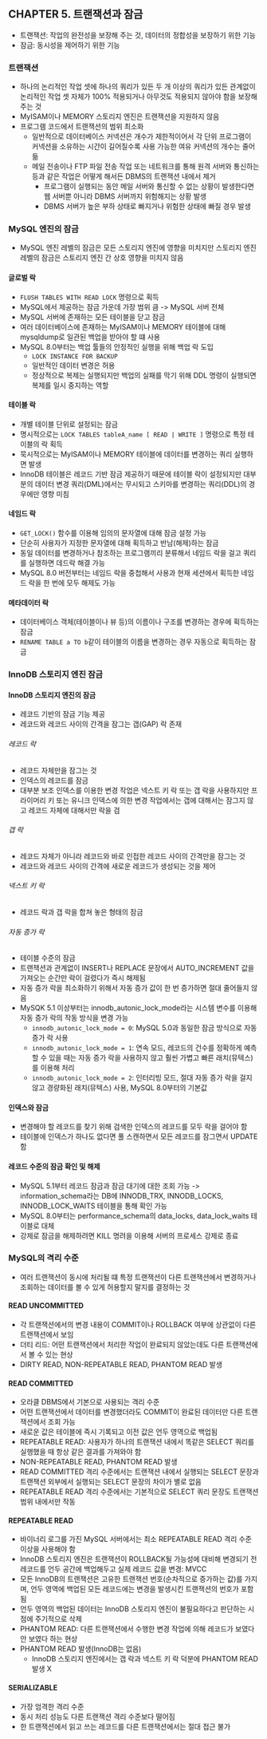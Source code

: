 ## CHAPTER 5. 트랜잭션과 잠금
- 트랜잭션: 작업의 완전성을 보장해 주는 것, 데이터의 정합성을 보장하기 위한 기능
- 잠금: 동시성을 제어하기 위한 기능

### 트랜잭션
- 하나의 논리적인 작업 셋에 하나의 쿼리가 있든 두 개 이상의 쿼리가 있든 관계없이 논리적인 작업 셋 자체가 100% 적용되거나 아무것도 적용되지 않아야 함을 보장해 주는 것
- MyISAM이나 MEMORY 스토리지 엔진은 트랜잭션을 지원하지 않음
- 프로그램 코드에서 트랜잭션의 범위 최소화
  - 일반적으로 데이터베이스 커넥션은 개수가 제한적이어서 각 단위 프로그램이 커넥션을 소유하는 시간이 길어질수록 사용 가능한 여유 커넥션의 개수는 줄어듦
  - 메일 전송이나 FTP 파일 전송 작업 또는 네트워크를 통해 원격 서버와 통신하는 등과 같은 작업은 어떻게 해서든 DBMS의 트랜잭션 내에서 제거
    - 프로그램이 실행되는 동안 메일 서버와 통신할 수 없는 상황이 발생한다면 웹 서버뿐 아니라 DBMS 서버까지 위험해지는 상황 발생
    - DBMS 서버가 높은 부하 상태로 빠지거나 위험한 상태에 빠질 경우 발생

### MySQL 엔진의 잠금
- MySQL 엔진 레벨의 잠금은 모든 스토리지 엔진에 영향을 미치지만 스토리지 엔진 레벨의 잠금은 스토리지 엔진 간 상호 영향을 미치지 않음
#### 글로벌 락
- `FLUSH TABLES WITH READ LOCK` 명령으로 획득
- MySQL에서 제공하는 잠금 가운데 가장 범위 큼 -> MySQL 서버 전체
- MySQL 서버에 존재하는 모든 테이블을 닫고 잠금
- 여러 데이터베이스에 존재하는 MyISAM이나 MEMORY 테이블에 대해 mysqldump로 일관된 백업을 받아야 할 떄 사용
- MySQL 8.0부터는 백업 툴들의 안정적인 실행을 위해 백업 락 도입
  - `LOCK INSTANCE FOR BACKUP`
  - 일반적인 데이터 변경은 허용
  - 정상적으로 복제는 실행되지만 백업의 실패를 막기 위해 DDL 명령이 실행되면 복제를 일시 중지하는 역할

#### 테이블 락
- 개별 테이블 단위로 설정되는 잠금
- 명시적으로는 `LOCK TABLES tableA_name [ READ | WRITE ]` 명령으로 특정 테이블의 락 획득
- 묵시적으로는 MyISAM이나 MEMORY 테이블에 데이터를 변경하는 쿼리 실행하면 발생
- InnoDB 테이블은 레코드 기반 잠금 제공하기 때문에 테이블 락이 설정되지만 대부분의 데이터 변경 쿼리(DML)에서는 무시되고 스키마를 변경하는 쿼리(DDL)의 경우에만 영향 미침

#### 네임드 락
- `GET_LOCK()` 함수를 이용해 임의의 문자열에 대해 잠금 설정 가능
- 단순히 사용자가 지정한 문자열에 대해 획득하고 반남(해제)하는 잠금
- 동일 데이터를 변경하거나 참조하는 프로그램끼리 분류해서 네임드 락을 걸고 쿼리를 실행하면 데드락 해결 가능
- MySQL 8.0 버전부터는 네임드 락을 중첩해서 사용과 현재 세션에서 획득한 네임드 락을 한 번에 모두 해제도 가능

#### 메타데이터 락
- 데이터베이스 객체(테이블이나 뷰 등)의 이름이나 구조를 변경하는 경우에 획득하는 잠금
- `RENAME TABLE a TO b`같이 테이블의 이름을 변경하는 경우 자동으로 획득하는 잠금

### InnoDB 스토리지 엔진 잠금
#### InnoDB 스토리지 엔진의 잠금
- 레코드 기반의 잠금 기능 제공
- 레코드와 레코드 사이의 간격을 잠그는 갭(GAP) 락 존재
###### 레코드 락
- 레코드 자체만을 잠그는 것
- 인덱스의 레코드를 잠금
- 대부분 보조 인덱스를 이용한 변경 작업은 넥스트 키 락 또는 갭 락을 사용하지만 프라이머리 키 또는 유니크 인덱스에 의한 변경 작업에서는 갭에 대해서는 잠그지 않고 레코드 자체에 대해서만 락을 검

###### 갭 락
- 레코드 자체가 아니라 레코드와 바로 인접한 레코드 사이의 간격만을 잠그는 것
- 레코드와 레코드 사이의 간격에 새로운 레코드가 생성되는 것을 제어

###### 넥스트 키 락
- 레코드 락과 갭 락을 합쳐 놓은 형태의 잠금

###### 자동 증가 락
- 테이블 수준의 잠금
- 트랜잭션과 관계없이 INSERT나 REPLACE 문장에서 AUTO_INCREMENT 값을 가져오는 순간만 락이 걸렸다가 즉시 해제됨
- 자동 증가 락을 최소화하기 위해서 자동 증가 값이 한 번 증가하면 절대 줄어들지 않음
- MySQK 5.1 이상부터는 innodb_autonic_lock_mode라는 시스템 변수를 이용해 자동 증가 락의 작동 방식을 변경 가능
  - `innodb_autonic_lock_mode = 0`: MySQL 5.0과 동일한 잠금 방식으로 자동 증가 락 사용
  - `innodb_autonic_lock_mode = 1`: 연속 모드, 레코드의 건수를 정확하게 예측할 수 있을 때는 자동 증가 락을 사용하지 않고 훨씬 가볍고 빠른 래치(뮤텍스)를 이용해 처리
  - `innodb_autonic_lock_mode = 2`: 인터리빙 모드, 절대 자동 증가 락을 걸지 않고 경량화된 래치(뮤텍스) 사용, MySQL 8.0부터의 기본값

#### 인덱스와 잠금
- 변경해야 할 레코드를 찾기 위해 검색한 인덱스의 레코드를 모두 락을 걸어야 함
- 테이블에 인덱스가 하나도 없다면 풀 스캔하면서 모든 레코드를 잠그면서 UPDATE함

#### 레코드 수준의 잠금 확인 및 해제
- MySQL 5.1부터 레코드 잠금과 잠금 대기에 대한 조회 가능 -> information_schema라는 DB에 INNODB_TRX, INNODB_LOCKS, INNODB_LOCK_WAITS 테이블을 통해 확인 가능
- MySQL 8.0부터는 performance_schema의 data_locks, data_lock_waits 테이블로 대체
- 강제로 잠금을 해제하려면 KILL 명려을 이용해 서버의 프로세스 강제로 종료

### MySQL의 격리 수준
- 여러 트랜잭션이 동시에 처리될 떄 특정 트랜잭션이 다른 트랜잭션에서 변경하거나 조회하는 데이터를 볼 수 있게 허용할지 말지를 결정하는 것

#### READ UNCOMMITTED
- 각 트랜잭션에서의 변경 내용이 COMMIT이나 ROLLBACK 여부에 상관없이 다른 트랜잭션에서 보임
- 더티 리드: 어떤 트랜잭션에서 처리한 작업이 완료되지 않았는데도 다른 트랜잭션에서 볼 수 있는 현상
- DIRTY READ, NON-REPEATABLE READ, PHANTOM READ 발생

#### READ COMMITTED
- 오라클 DBMS에서 기본으로 사용되는 격리 수준
- 어떤 트랜잭션에서 데이터를 변경했더라도 COMMIT이 완료된 데이터만 다른 트랜잭션에서 조회 가능
- 새로운 값은 테이블에 즉시 기록되고 이전 값은 언두 영역으로 백업됨
- REPEATABLE READ: 사용자가 하나의 트랜잭션 내에서 똑같은 SELECT 쿼리를 실행했을 때 항상 같은 결과를 가져와야 함 
- NON-REPEATABLE READ, PHANTOM READ 발생
- READ COMMITTED 격리 수준에서는 트랜잭션 내에서 실행되는 SELECT 문장과 트랜잭션 외부에서 실행되는 SELECT 문장의 차이가 별로 없음
- REPEATABLE READ 격리 수준에서는 기본적으로 SELECT 쿼리 문장도 트랜잭션 범위 내에서만 작동

#### REPEATABLE READ
- 바이너리 로그를 가진 MySQL 서버에서는 최소 REPEATABLE READ 격리 수준 이상을 사용해야 함
- InnoDB 스토리지 엔진은 트랜잭션이 ROLLBACK될 가능성에 대비해 변경되기 전 레코드를 언두 공간에 백업해두고 실제 레코드 값을 변경: MVCC
- 모든 InnoDB의 트랜잭션은 고유한 트랜잭션 번호(순차적으로 증가하는 값)를 가지며, 언두 영역에 백업된 모든 레코드에는 변경을 발생시킨 트랜잭션의 번호가 포함됨
- 언두 영역의 백업된 데이터는 InnoDB 스토리지 엔진이 불필요하다고 판단하는 시점에 주기적으로 삭제
- PHANTOM READ: 다른 트랜잭션에서 수행한 변경 작업에 의해 레코드가 보였다 안 보였다 하는 현상
- PHANTOM READ 발생(InnoDB는 없음)
  - InnoDB 스토리지 엔진에서는 갭 락과 넥스트 키 락 덕분에 PHANTOM READ 발생 X

#### SERIALIZABLE
- 가장 엄격한 격리 수준
- 동시 처리 성능도 다른 트랜잭션 격리 수준보다 떨어짐
- 한 트랜잭션에서 읽고 쓰는 레코드를 다른 트랜잭션에서는 절대 접근 불가
